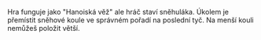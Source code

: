 Hra funguje jako "Hanoiská věž" ale hráč staví sněhuláka. Úkolem je přemístit sněhové koule ve správném pořadí na poslední tyč. Na menší kouli nemůžeš položit větší.
